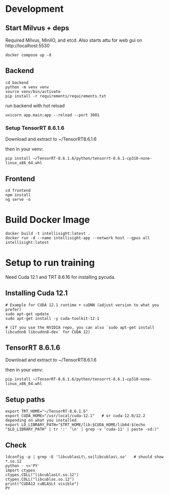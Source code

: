 # Development

## Start Milvus + deps

Required Milvus, MiniIO, and etcd.  Also starts attu for web gui on http://localhost:5530

```
docker compose up -d
```

## Backend

``` 
cd backend
python -m venv venv
source venv/bin/activate
pip install -r requirements/requirements.txt
```

run backend with hot reload

```
uvicorn app.main:app --reload --port 3001
```


### Setup TensorRT 8.6.1.6
Download and extract to ~/TensorRT8.6.1.6

then in your venv:

```
pip install ~/TensorRT-8.6.1.6/python/tensorrt-8.6.1-cp310-none-linux_x86_64.whl
```

## Frontend
```
cd frontend
npm install
ng serve -o
```


# Build Docker Image

```
docker build -t intellisight:latest .
docker run -d --name intellisight-app --network host --gpus all intellisight:latest
```
















# Setup to run training

Need Cuda 12.1 and TRT 8.6.16 for installing pycuda.

## Installing Cuda 12.1

```
# Example for CUDA 12.1 runtime + cuDNN (adjust version to what you prefer)
sudo apt-get update
sudo apt-get install -y cuda-toolkit-12-1

# (If you use the NVIDIA repo, you can also `sudo apt-get install libcudnn8 libcudnn8-dev` for CUDA 12)
```

## TensorRT 8.6.1.6
Download and extract to ~/TensorRT8.6.1.6

then in your venv:

```
pip install ~/TensorRT-8.6.1.6/python/tensorrt-8.6.1-cp310-none-linux_x86_64.whl
```
## Setup paths
```
export TRT_HOME="~/TensorRT-8.6.1.6"
export CUDA_HOME="/usr/local/cuda-12.1"   # or cuda-12.0/12.2 depending on what you installed
export LD_LIBRARY_PATH="$TRT_HOME/lib:$CUDA_HOME/lib64:$(echo "$LD_LIBRARY_PATH" | tr ':' '\n' | grep -v 'cuda-11' | paste -sd:)"
```

## Check

```
ldconfig -p | grep -E 'libcublasLt\.so|libcublas\.so'   # should show *.so.12
python - <<'PY'
import ctypes
ctypes.CDLL("libcublasLt.so.12")
ctypes.CDLL("libcublas.so.12")
print("CUDA12 cuBLASLt visible")
PY
```